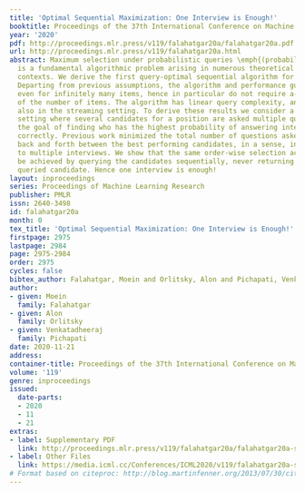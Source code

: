 ```yaml
---
title: 'Optimal Sequential Maximization: One Interview is Enough!'
booktitle: Proceedings of the 37th International Conference on Machine Learning
year: '2020'
pdf: http://proceedings.mlr.press/v119/falahatgar20a/falahatgar20a.pdf
url: http://proceedings.mlr.press/v119/falahatgar20a.html
abstract: Maximum selection under probabilistic queries \emph{(probabilistic maximization)}
  is a fundamental algorithmic problem arising in numerous theoretical and practical
  contexts. We derive the first query-optimal sequential algorithm for probabilistic-maximization.
  Departing from previous assumptions, the algorithm and performance guarantees apply
  even for infinitely many items, hence in particular do not require a-priori knowledge
  of the number of items. The algorithm has linear query complexity, and is optimal
  also in the streaming setting. To derive these results we consider a probabilistic
  setting where several candidates for a position are asked multiple questions with
  the goal of finding who has the highest probability of answering interview questions
  correctly. Previous work minimized the total number of questions asked by alternating
  back and forth between the best performing candidates, in a sense, inviting them
  to multiple interviews. We show that the same order-wise selection accuracy can
  be achieved by querying the candidates sequentially, never returning to a previously
  queried candidate. Hence one interview is enough!
layout: inproceedings
series: Proceedings of Machine Learning Research
publisher: PMLR
issn: 2640-3498
id: falahatgar20a
month: 0
tex_title: 'Optimal Sequential Maximization: One Interview is Enough!'
firstpage: 2975
lastpage: 2984
page: 2975-2984
order: 2975
cycles: false
bibtex_author: Falahatgar, Moein and Orlitsky, Alon and Pichapati, Venkatadheeraj
author:
- given: Moein
  family: Falahatgar
- given: Alon
  family: Orlitsky
- given: Venkatadheeraj
  family: Pichapati
date: 2020-11-21
address: 
container-title: Proceedings of the 37th International Conference on Machine Learning
volume: '119'
genre: inproceedings
issued:
  date-parts:
  - 2020
  - 11
  - 21
extras:
- label: Supplementary PDF
  link: http://proceedings.mlr.press/v119/falahatgar20a/falahatgar20a-supp.pdf
- label: Other Files
  link: https://media.icml.cc/Conferences/ICML2020/v119/falahatgar20a-supp.zip
# Format based on citeproc: http://blog.martinfenner.org/2013/07/30/citeproc-yaml-for-bibliographies/
---
```

